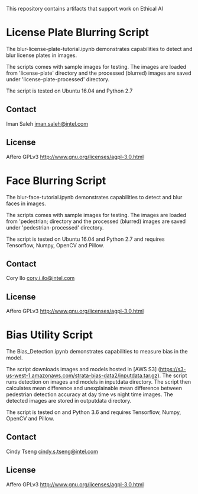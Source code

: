 This repository contains artifacts that support work on Ethical AI

License Plate Blurring Script
=============================

The blur-license-plate-tutorial.ipynb demonstrates capabilities to detect and blur license plates in images.

The scripts comes with sample images for testing. The images are loaded from 'license-plate' directory and the processed (blurred) images are saved under 'license-plate-processed' directory.

The script is tested on Ubuntu 16.04 and Python 2.7

Contact
--------

Iman Saleh
iman.saleh@intel.com

License
---------

Affero GPLv3 http://www.gnu.org/licenses/agpl-3.0.html

Face Blurring Script
=============================

The blur-face-tutorial.ipynb demonstrates capabilities to detect and blur faces in images.

The scripts comes with sample images for testing. The images are loaded from 'pedestrian; directory and the processed (blurred) images are saved under 'pedestrian-processed' directory.

The script is tested on Ubuntu 16.04 and Python 2.7 and requires Tensorflow, Numpy, OpenCV and Pillow.

Contact
--------

Cory Ilo
cory.i.ilo@intel.com

License
---------

Affero GPLv3 http://www.gnu.org/licenses/agpl-3.0.html

Bias Utility Script
=============================

The Bias_Detection.ipynb demonstrates capabilities to measure bias in the model.

The script downloads images and models hosted in [AWS S3] (https://s3-us-west-1.amazonaws.com/strata-bias-data2/inputdata.tar.gz). The script runs detection on images and models in inputdata directory.  The script then calculates mean difference and unexplainable mean difference between pedestrian detection accuracy at day time vs night time images. The detected images are stored in outputdata directory.

The script is tested on  and Python 3.6 and requires Tensorflow, Numpy, OpenCV and Pillow.

Contact
--------

Cindy Tseng
cindy.s.tseng@intel.com

License
---------

Affero GPLv3 http://www.gnu.org/licenses/agpl-3.0.html
